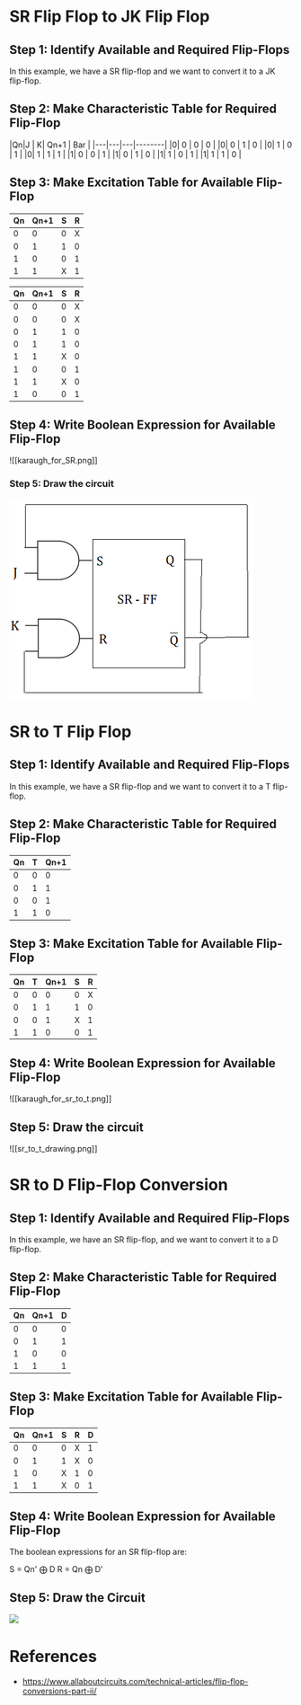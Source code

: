 
# SR Flip Flop to JK Flip Flop

## Step 1: Identify Available and Required Flip-Flops
In this example, we have a SR flip-flop and
we want to convert it to a JK flip-flop.

## Step 2: Make Characteristic Table for Required Flip-Flop

|Qn|J | K| Qn+1 | Bar |
|---|---|---|--------|
|0| 0 | 0 |   0    |
|0| 0 | 1 |   0    |
|0| 1 | 0 |   1    |
|0| 1 | 1 |   1    |
|1| 0 | 0 |   1    |
|1| 0 | 1 |   0    |
|1| 1 | 0 |   1    |
|1| 1 | 1 |   0    |

## Step 3: Make Excitation Table for Available Flip-Flop

|Qn|Qn+1| S| R |
|---|---|---|---|
|0| 0 | 0 |   X   |
|0| 1 | 1 |   0    |
|1| 0 | 0 |   1    |
|1| 1 |X |   1    |

|Qn|Qn+1 |S| R |
|---|---|---|--------|
|0|   0    |0|X|
|0|   0    |0|X|
|0|   1    |1|0|
|0|   1    |1|0|
|1|   1    |X|0|
|1|   0    |0|1|
|1|  1    |X|0|
|1|   0    |0|1|


## Step 4: Write Boolean Expression for Available Flip-Flop
![[karaugh_for_SR.png]]

### Step 5: Draw the circuit


![](../../../assets/sr_to_jk.png)

# SR to T Flip Flop

## Step 1: Identify Available and Required Flip-Flops
In this example, we have a SR flip-flop and
we want to convert it to a T flip-flop.

## Step 2: Make Characteristic Table for Required Flip-Flop

|Qn|T| Qn+1 |
|---|---|---|
|0| 0 | 0 |
|0| 1 | 1 |
|0| 0 | 1 |
|1| 1 | 0 |

## Step 3: Make Excitation Table for Available Flip-Flop

|Qn|T| Qn+1 |S|R|
|---|---|---|---|---|
|0| 0 | 0 |0|X|
|0| 1 | 1 |1|0|
|0| 0 | 1 |X|1|
|1| 1 | 0 |0|1|


## Step 4: Write Boolean Expression for Available Flip-Flop
![[karaugh_for_sr_to_t.png]]

## Step 5: Draw the circuit

![[sr_to_t_drawing.png]]

# SR to D Flip-Flop Conversion

## Step 1: Identify Available and Required Flip-Flops
In this example, we have an SR flip-flop, and we want to convert it to a D flip-flop.

## Step 2: Make Characteristic Table for Required Flip-Flop

| Qn | Qn+1 | D |
|----|------|---|
|  0 |   0  | 0 |
|  0 |   1  | 1 |
|  1 |   0  | 0 |
|  1 |   1  | 1 |

## Step 3: Make Excitation Table for Available Flip-Flop

| Qn | Qn+1 | S | R | D |
|----|------|---|---|---|
|  0 |   0  | 0 | X | 1 |
|  0 |   1  | 1 | X | 0 |
|  1 |   0  | X | 1 | 0 |
|  1 |   1  | X | 0 | 1 |

## Step 4: Write Boolean Expression for Available Flip-Flop
The boolean expressions for an SR flip-flop are:

S = Qn' ⨁ D
R = Qn ⨁ D'

## Step 5: Draw the Circuit

![](https://www.allaboutcircuits.com/uploads/articles/Sneha_FF5.jpg)


# References

* https://www.allaboutcircuits.com/technical-articles/flip-flop-conversions-part-ii/